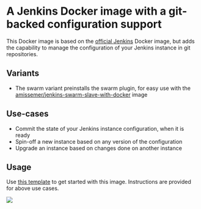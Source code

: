 A Jenkins Docker image with a git-backed configuration support
=======

This Docker image is based on the [official Jenkins](https://hub.docker.com/_/jenkins/) Docker image, but adds the capability to manage the configuration of your Jenkins instance in git repositories.

Variants
----
 * The swarm variant preinstalls the swarm plugin, for easy use with the [amissemer/jenkins-swarm-slave-with-docker](https://hub.docker.com/r/amissemer/jenkins-swarm-slave-with-docker) image

Use-cases
---------
 * Commit the state of your Jenkins instance configuration, when it is ready
 * Spin-off a new instance based on any version of the configuration
 * Upgrade an instance based on changes done on another instance

Usage
-----

Use [this template](https://github.com/amissemer/jenkins-config-template) to get started with this image. Instructions are provided for above use cases.

[![](https://images.microbadger.com/badges/image/amissemer/git-sync-jenkins.svg)](https://microbadger.com/images/amissemer/git-sync-jenkins "Get your own image badge on microbadger.com")